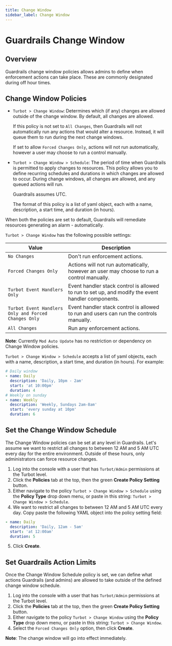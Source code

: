 ```yaml
---
title: Change Window
sidebar_label: Change Window
---
```


# Guardrails Change Window

## Overview
Guardrails change window policies allows admins to define when enforcement actions can take place. These are commonly designated during off hour times.


## Change Window Policies

* `Turbot > Change Window`: Determines which (if any) changes are allowed outside of the change window. By default, all changes are allowed.

    If this policy is not set to `All Changes`, then Guardrails will not automatically run any actions that would alter a resource. Instead, it will queue them to run during the next change windows.

    If set to allow `Forced Changes Only`, actions will not run automatically, however a user may choose to run a control manually.

* `Turbot > Change Window > Schedule`: The period of time when Guardrails is permitted to apply changes to resources. This policy allows you to define recurring schedules and durations in which changes are allowed to occur. During change windows, all changes are allowed, and any queued actions will run.

    Guardrails assumes UTC.

    The format of this policy is a list of yaml object, each with a name, description, a start time, and duration (in hours).

When both the policies are set to default, Guardrails will remediate resources generating an alarm - automatically.

`Turbot > Change Window` has the following possible settings:

| Value | Description |
|-|-|
|`No Changes` | Don't run enforcement actions.
|`Forced Changes Only` | Actions will not run automatically, however an user may choose to run a control manually.
|`Turbot Event Handlers Only` | Event handler stack control is allowed to run to set up, and modify the event handler components.
|`Turbot Event Handlers Only and Forced Changes Only` | Event handler stack control is allowed to run and users can run the controls manually.
|`All Changes` | Run any enforcement actions.

**Note**: Currently `Mod Auto Update` has no restriction or dependency on Change Window policies.

`Turbot > Change Window > Schedule` accepts a list of yaml objects, each with a name, description, a start time, and duration (in hours). For example:

```yaml
# Daily window
- name: Daily
  description: 'Daily, 10pm - 2am'
  start: 'at 10:00pm'
  duration: 4
# Weekly on sunday
- name: Weekly
  description: 'Weekly, Sundays 2am-8am'
  start: 'every sunday at 10pm'
  duration: 6
```

## Set the Change Window Schedule

The Change Window policies can be set at any level in Guardrails. Let's assume we want to restrict all changes to between 12 AM and 5 AM UTC every day for the entire environment. Outside of these hours, only administrators can force resource changes.

1. Log into the console with a user that has `Turbot/Admin` permissions at the Turbot level.
2. Click the **Policies** tab at the top, then the green **Create Policy Setting** button.
3. Either navigate to the policy `Turbot > Change Window > Schedule` using the **Policy Type** drop down menu, or paste in this string: `Turbot > Change Window > Schedule`.
4. We want to restrict all changes to between 12 AM and 5 AM UTC every day. Copy paste the following YAML object into the policy setting field:

```yaml
- name: Daily
  description: 'Daily, 12am - 5am'
  start: 'at 12:00am'
  duration: 5
```

5. Click **Create**.

## Set Guardrails Action Limits

Once the Change Window Schedule policy is set, we can define what actions Guardrails (and admins) are allowed to take outside of the defined change window schedule.

1. Log into the console with a user that has `Turbot/Admin` permissions at the Turbot level.
2. Click the **Policies** tab at the top, then the green **Create Policy Setting** button.
3. Either navigate to the policy `Turbot > Change Window` using the **Policy Type** drop down menu, or paste in this string: `Turbot > Change Window`.
4. Select the `Forced Changes Only` option, then click **Create**.

**Note**: The change window will go into effect immediately.